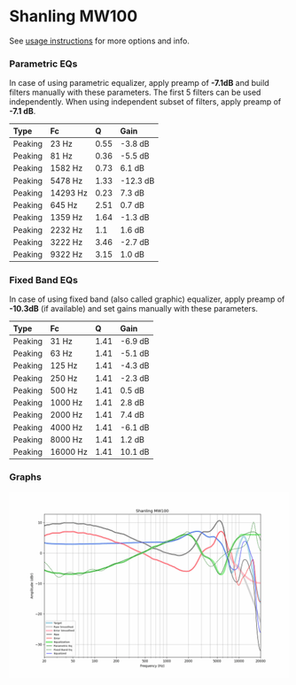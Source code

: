 # Shanling MW100
See [usage instructions](https://github.com/jaakkopasanen/AutoEq#usage) for more options and info.

### Parametric EQs
In case of using parametric equalizer, apply preamp of **-7.1dB** and build filters manually
with these parameters. The first 5 filters can be used independently.
When using independent subset of filters, apply preamp of **-7.1 dB**.

| Type    | Fc       |    Q | Gain     |
|:--------|:---------|:-----|:---------|
| Peaking | 23 Hz    | 0.55 | -3.8 dB  |
| Peaking | 81 Hz    | 0.36 | -5.5 dB  |
| Peaking | 1582 Hz  | 0.73 | 6.1 dB   |
| Peaking | 5478 Hz  | 1.33 | -12.3 dB |
| Peaking | 14293 Hz | 0.23 | 7.3 dB   |
| Peaking | 645 Hz   | 2.51 | 0.7 dB   |
| Peaking | 1359 Hz  | 1.64 | -1.3 dB  |
| Peaking | 2232 Hz  | 1.1  | 1.6 dB   |
| Peaking | 3222 Hz  | 3.46 | -2.7 dB  |
| Peaking | 9322 Hz  | 3.15 | 1.0 dB   |

### Fixed Band EQs
In case of using fixed band (also called graphic) equalizer, apply preamp of **-10.3dB**
(if available) and set gains manually with these parameters.

| Type    | Fc       |    Q | Gain    |
|:--------|:---------|:-----|:--------|
| Peaking | 31 Hz    | 1.41 | -6.9 dB |
| Peaking | 63 Hz    | 1.41 | -5.1 dB |
| Peaking | 125 Hz   | 1.41 | -4.3 dB |
| Peaking | 250 Hz   | 1.41 | -2.3 dB |
| Peaking | 500 Hz   | 1.41 | 0.5 dB  |
| Peaking | 1000 Hz  | 1.41 | 2.8 dB  |
| Peaking | 2000 Hz  | 1.41 | 7.4 dB  |
| Peaking | 4000 Hz  | 1.41 | -6.1 dB |
| Peaking | 8000 Hz  | 1.41 | 1.2 dB  |
| Peaking | 16000 Hz | 1.41 | 10.1 dB |

### Graphs
![](./Shanling%20MW100.png)